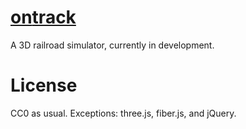 # [on**track**](http://zlsa.github.io/ontrack)

A 3D railroad simulator, currently in development.

# License

CC0 as usual. Exceptions: three.js, fiber.js, and jQuery.
